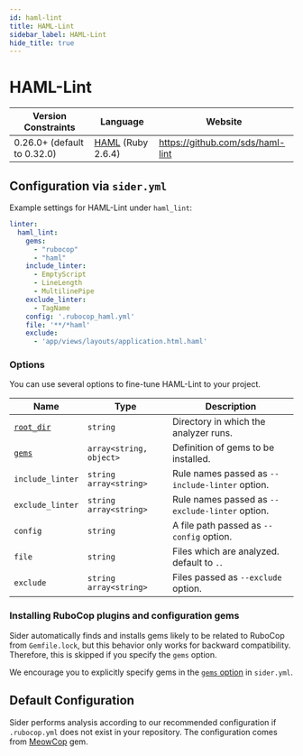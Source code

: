 ```yaml
---
id: haml-lint
title: HAML-Lint
sidebar_label: HAML-Lint
hide_title: true
---
```


# HAML-Lint

| Version Constraints | Language | Website |
| ----------------- | -------- | -------- |
| 0.26.0+ (default to 0.32.0) | [HAML](http://haml.info) (Ruby 2.6.4) | https://github.com/sds/haml-lint |

## Configuration via `sider.yml`

Example settings for HAML-Lint under `haml_lint`:

```yaml
linter:
  haml_lint:
    gems:
      - "rubocop"
      - "haml"
    include_linter:
      - EmptyScript
      - LineLength
      - MultilinePipe
    exclude_linter:
      - TagName
    config: '.rubocop_haml.yml'
    file: '**/*haml'
    exclude:
      - 'app/views/layouts/application.html.haml'
```

### Options

You can use several options to fine-tune HAML-Lint to your project.

| Name | Type | Description |
| ---- | ---- | ----------- |
| [`root_dir`](../../getting-started/custom-configuration.md#root_dir-option) | `string` | Directory in which the analyzer runs. |
| [`gems`](../../getting-started/custom-configuration.md#gems-option) | `array<string, object>` | Definition of gems to be installed. |
| `include_linter` | `string`<br />`array<string>` | Rule names passed as `--include-linter` option. |
| `exclude_linter` | `string`<br />`array<string>` | Rule names passed as `--exclude-linter` option. |
| `config` | `string` | A file path passed as `--config` option. |
| `file` | `string` | Files which are analyzed. default to `.`. |
| `exclude` | `string`<br />`array<string>` | Files passed as `--exclude` option. |

### Installing RuboCop plugins and configuration gems

Sider automatically finds and installs gems likely to be related to RuboCop from `Gemfile.lock`, but this behavior only works for backward compatibility. Therefore, this is skipped if you specify the `gems` option.

We encourage you to explicitly specify gems in the [`gems` option](../../getting-started/custom-configuration.md#gems-option) in `sider.yml`.

## Default Configuration

Sider performs analysis according to our recommended configuration if `.rubocop.yml` does not exist in your repository. The configuration comes from [MeowCop](https://github.com/sider/meowcop) gem.
